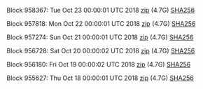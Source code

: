 Block 958367: Tue Oct 23 00:00:01 UTC 2018 [zip](https://dash-bootstrap.ams3.digitaloceanspaces.com/mainnet/2018-10-23/bootstrap.dat.zip) (4.7G) [SHA256](https://dash-bootstrap.ams3.digitaloceanspaces.com/mainnet/2018-10-23/sha256.txt)

Block 957818: Mon Oct 22 00:00:01 UTC 2018 [zip](https://dash-bootstrap.ams3.digitaloceanspaces.com/mainnet/2018-10-22/bootstrap.dat.zip) (4.7G) [SHA256](https://dash-bootstrap.ams3.digitaloceanspaces.com/mainnet/2018-10-22/sha256.txt)

Block 957274: Sun Oct 21 00:00:01 UTC 2018 [zip](https://dash-bootstrap.ams3.digitaloceanspaces.com/mainnet/2018-10-21/bootstrap.dat.zip) (4.7G) [SHA256](https://dash-bootstrap.ams3.digitaloceanspaces.com/mainnet/2018-10-21/sha256.txt)

Block 956728: Sat Oct 20 00:00:02 UTC 2018 [zip](https://dash-bootstrap.ams3.digitaloceanspaces.com/mainnet/2018-10-20/bootstrap.dat.zip) (4.7G) [SHA256](https://dash-bootstrap.ams3.digitaloceanspaces.com/mainnet/2018-10-20/sha256.txt)

Block 956180: Fri Oct 19 00:00:02 UTC 2018 [zip](https://dash-bootstrap.ams3.digitaloceanspaces.com/mainnet/2018-10-19/bootstrap.dat.zip) (4.7G) [SHA256](https://dash-bootstrap.ams3.digitaloceanspaces.com/mainnet/2018-10-19/sha256.txt)

Block 955627: Thu Oct 18 00:00:01 UTC 2018 [zip](https://dash-bootstrap.ams3.digitaloceanspaces.com/mainnet/2018-10-18/bootstrap.dat.zip) (4.7G) [SHA256](https://dash-bootstrap.ams3.digitaloceanspaces.com/mainnet/2018-10-18/sha256.txt)
